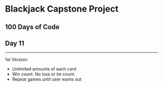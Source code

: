 # Blackjack Capstone Project

## 100 Days of Code

## Day 11

---

1st Version:<br>
- Unlimited amounts of each card<br>
- Win count. No loss or tie count.
- Repeat games until user wants out
